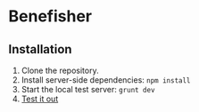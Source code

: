 # Benefisher

## Installation

1. Clone the repository.
2. Install server-side dependencies: `npm install`
3. Start the local test server: `grunt dev`
4. [Test it out](htp://localhost:3000)